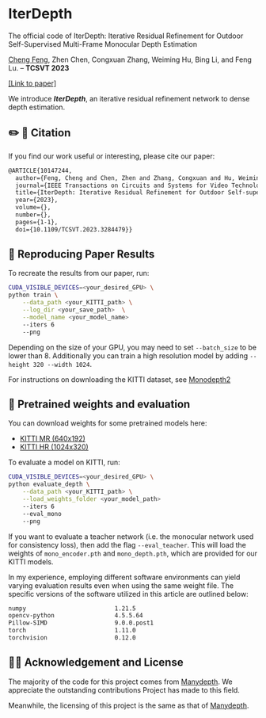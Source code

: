 # IterDepth
The official code of IterDepth: Iterative Residual Refinement for Outdoor Self-Supervised Multi-Frame Monocular Depth Estimation


[Cheng Feng](https://scholar.google.com/citations?hl=en&user=7DWAC44AAAAJ), Zhen Chen, Congxuan Zhang, Weiming Hu, Bing Li, and Feng Lu. – **TCSVT 2023**

[[Link to paper]](https://ieeexplore.ieee.org/document/10147244)

We introduce ***IterDepth***, an iterative residual refinement network to dense depth estimation.



## ✏️ 📄 Citation

If you find our work useful or interesting, please cite our paper:

```latex
@ARTICLE{10147244,
  author={Feng, Cheng and Chen, Zhen and Zhang, Congxuan and Hu, Weiming and Li, Bing and Lu, Feng},
  journal={IEEE Transactions on Circuits and Systems for Video Technology}, 
  title={IterDepth: Iterative Residual Refinement for Outdoor Self-supervised Multi-frame Monocular Depth Estimation}, 
  year={2023},
  volume={},
  number={},
  pages={1-1},
  doi={10.1109/TCSVT.2023.3284479}}

```

## 👀 Reproducing Paper Results

To recreate the results from our paper, run:

```bash
CUDA_VISIBLE_DEVICES=<your_desired_GPU> \
python train \
    --data_path <your_KITTI_path> \
    --log_dir <your_save_path>  \
    --model_name <your_model_name>
    --iters 6
    --png
```

Depending on the size of your GPU, you may need to set `--batch_size` to be lower than 8. Additionally you can train a high resolution model by adding `--height 320 --width 1024`.

For instructions on downloading the KITTI dataset, see [Monodepth2](https://github.com/nianticlabs/monodepth2)


## 💾 Pretrained weights and evaluation

You can download weights for some pretrained models here:

* [KITTI MR (640x192)](https://drive.google.com/drive/folders/1fnsYm4U7lqPMPKK6qKcEQQc-Ho2t8dPm?usp=sharing)
* [KITTI HR (1024x320)](https://drive.google.com/drive/folders/1H9sJLAd-yIXWTtRP36fJeMpEXz3Wd-zA?usp=sharing)


To evaluate a model on KITTI, run:

```bash
CUDA_VISIBLE_DEVICES=<your_desired_GPU> \
python evaluate_depth \
    --data_path <your_KITTI_path> \
    --load_weights_folder <your_model_path>
    --iters 6
    --eval_mono
    --png
```

If you want to evaluate a teacher network (i.e. the monocular network used for consistency loss), then add the flag `--eval_teacher`. This will 
load the weights of `mono_encoder.pth` and `mono_depth.pth`, which are provided for our KITTI models. 

In my experience, employing different software environments can yield varying evaluation results even when using the same weight file. The specific versions of the software utilized in this article are outlined below:
```latex
numpy                         1.21.5
opencv-python                 4.5.5.64
Pillow-SIMD                   9.0.0.post1
torch                         1.11.0
torchvision                   0.12.0
```




## 👩‍⚖️ Acknowledgement and License
The majority of the code for this project comes from [Manydepth](https://github.com/nianticlabs/manydepth). We appreciate the outstanding contributions Project has made to this field.

Meanwhile, the licensing of this project is the same as that of [Manydepth](https://github.com/nianticlabs/manydepth).

